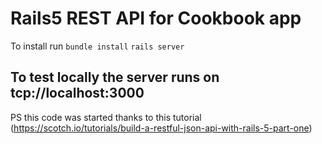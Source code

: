 # Rails5 REST API for Cookbook app

To install run
`bundle install`
`rails server`

## To test locally the server runs on tcp://localhost:3000



PS this code was started thanks to this tutorial (https://scotch.io/tutorials/build-a-restful-json-api-with-rails-5-part-one)

